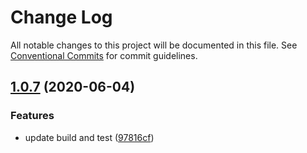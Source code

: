 # Change Log

All notable changes to this project will be documented in this file.
See [Conventional Commits](https://conventionalcommits.org) for commit guidelines.

## [1.0.7](https://github.com/bluelovers/ws-node-novel/compare/@node-novel/txt-stat-report@1.0.6...@node-novel/txt-stat-report@1.0.7) (2020-06-04)


### Features

* update build and test ([97816cf](https://github.com/bluelovers/ws-node-novel/commit/97816cfc4ef513d3cdeb5fc525a010543123fa76))
